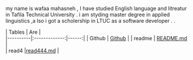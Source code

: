 my name is wafaa mahasneh , I have studied English language and litreatur in Tafila Technical University . i am styding master degree in applied linguistics ,a lso i got a scholership in LTUC as a software developer . . 



| Tables   |      Are      |   
|----------|:-------------:|------:|
| Github | [Github](https://github.com/Wafaa99722/labo33/settings/pages/themes?source=master) |
| readme | [README.md](https://wafaa99722.github.io/learning--journal-/README)   |   
| read4  |[read444.md](https://wafaa99722.github.io/learning--journal-/read444) |   
